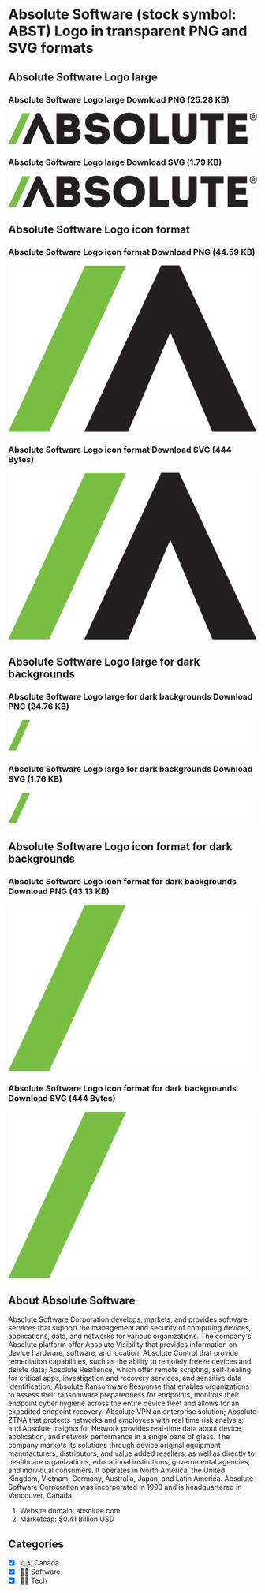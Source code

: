 # Absolute Software (stock symbol: ABST) Logo in transparent PNG and SVG formats

## Absolute Software Logo large

### Absolute Software Logo large Download PNG (25.28 KB)

![Absolute Software Logo large Download PNG (25.28 KB)](/img/orig/ABST_BIG-8e601346.png)

### Absolute Software Logo large Download SVG (1.79 KB)

![Absolute Software Logo large Download SVG (1.79 KB)](/img/orig/ABST_BIG-c05ceb27.svg)

## Absolute Software Logo icon format

### Absolute Software Logo icon format Download PNG (44.59 KB)

![Absolute Software Logo icon format Download PNG (44.59 KB)](/img/orig/ABST-40c906d3.png)

### Absolute Software Logo icon format Download SVG (444 Bytes)

![Absolute Software Logo icon format Download SVG (444 Bytes)](/img/orig/ABST-d8a16bc1.svg)

## Absolute Software Logo large for dark backgrounds

### Absolute Software Logo large for dark backgrounds Download PNG (24.76 KB)

![Absolute Software Logo large for dark backgrounds Download PNG (24.76 KB)](/img/orig/ABST_BIG.D-b15930da.png)

### Absolute Software Logo large for dark backgrounds Download SVG (1.76 KB)

![Absolute Software Logo large for dark backgrounds Download SVG (1.76 KB)](/img/orig/ABST_BIG.D-38586dc8.svg)

## Absolute Software Logo icon format for dark backgrounds

### Absolute Software Logo icon format for dark backgrounds Download PNG (43.13 KB)

![Absolute Software Logo icon format for dark backgrounds Download PNG (43.13 KB)](/img/orig/ABST.D-89d1c7b0.png)

### Absolute Software Logo icon format for dark backgrounds Download SVG (444 Bytes)

![Absolute Software Logo icon format for dark backgrounds Download SVG (444 Bytes)](/img/orig/ABST.D-6c918010.svg)

## About Absolute Software

Absolute Software Corporation develops, markets, and provides software services that support the management and security of computing devices, applications, data, and networks for various organizations. The company's Absolute platform offer Absolute Visibility that provides information on device hardware, software, and location; Absolute Control that provide remediation capabilities, such as the ability to remotely freeze devices and delete data; Absolute Resilience, which offer remote scripting, self-healing for critical apps, investigation and recovery services, and sensitive data identification; Absolute Ransomware Response that enables organizations to assess their ransomware preparedness for endpoints, monitors their endpoint cyber hygiene across the entire device fleet and allows for an expedited endpoint recovery; Absolute VPN an enterprise solution; Absolute ZTNA that protects networks and employees with real time risk analysis; and Absolute Insights for Network provides real-time data about device, application, and network performance in a single pane of glass. The company markets its solutions through device original equipment manufacturers, distributors, and value added resellers, as well as directly to healthcare organizations, educational institutions, governmental agencies, and individual consumers. It operates in North America, the United Kingdom, Vietnam, Germany, Australia, Japan, and Latin America. Absolute Software Corporation was incorporated in 1993 and is headquartered in Vancouver, Canada.

1. Website domain: absolute.com
2. Marketcap: $0.41 Billion USD


## Categories
- [x] 🇨🇦 Canada
- [x] 👨‍💻 Software
- [x] 👩‍💻 Tech
